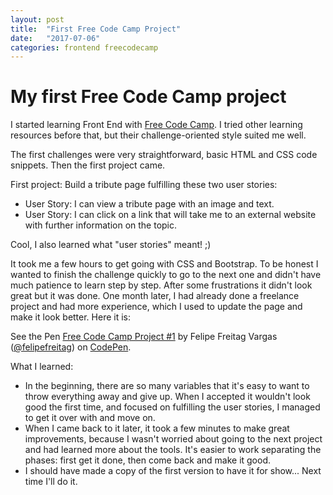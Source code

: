 ```yaml
---
layout: post
title:  "First Free Code Camp Project"
date:   "2017-07-06"
categories: frontend freecodecamp
---
```


# My first Free Code Camp project

I started learning Front End with [Free Code Camp](https://www.freecodecamp.com). I tried other learning resources before that, but their challenge-oriented style suited me well.

The first challenges were very straightforward, basic HTML and CSS code snippets. Then the first project came.

First project: Build a tribute page fulfilling these two user stories:
+ User Story: I can view a tribute page with an image and text.
+ User Story: I can click on a link that will take me to an external website with further information on the topic.

Cool, I also learned what "user stories" meant! ;)

It took me a few hours to get going with CSS and Bootstrap. To be honest I wanted to finish the challenge quickly to go to the next one and didn't have much patience to learn step by step. After some frustrations it didn't look great but it was done. One month later, I had already done a freelance project and had more experience, which I used to update the page and make it look better. Here it is:

<p data-height="265" data-theme-id="0" data-slug-hash="oWqMRY" data-default-tab="result" data-user="felipefreitag" data-embed-version="2" data-pen-title="Free Code Camp Project #1" class="codepen">See the Pen <a href="https://codepen.io/felipefreitag/pen/oWqMRY/">Free Code Camp Project #1</a> by Felipe Freitag Vargas (<a href="https://codepen.io/felipefreitag">@felipefreitag</a>) on <a href="https://codepen.io">CodePen</a>.</p>
<script async="async" src="https://production-assets.codepen.io/assets/embed/ei.js"> </script>

What I learned:
+ In the beginning, there are so many variables that it's easy to want to throw everything away and give up. When I accepted it wouldn't look good the first time, and focused on fulfilling the user stories, I managed to get it over with and move on.
+ When I came back to it later, it took a few minutes to make great improvements, because I wasn't worried about going to the next project and had learned more about the tools. It's easier to work separating the phases: first get it done, then come back and make it good.
+ I should have made a copy of the first version to have it for show... Next time I'll do it.
